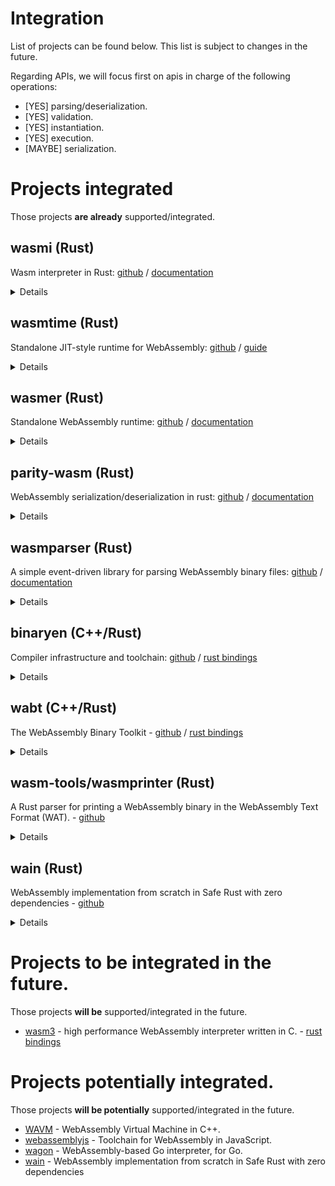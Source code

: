 # Integration

List of projects can be found below. This list is subject to changes in the future.

Regarding APIs, we will focus first on apis in charge of the following operations:
- [YES] parsing/deserialization.
- [YES] validation.
- [YES] instantiation.
- [YES] execution.
- [MAYBE] serialization.

# Projects integrated

Those projects **are already** supported/integrated.

## wasmi (Rust)

Wasm interpreter in Rust: [github](https://github.com/paritytech/wasmi) / [documentation](https://paritytech.github.io/wasmi/wasmi/index.html)

<details><summary>Details</summary>
<p>

- APIs:
	- `wasmi::Module::from_buffer`: Load, validate and prepare a `parity_wasm`'s `Module`. - [impl](https://github.com/paritytech/wasmi/blob/b67af25899874de7aac187e08e3b2a30d9bbc388/src/lib.rs#L426)
	- `validate_module`: A module validator function - [impl](https://github.com/paritytech/wasmi/blob/e8d5fb6c84edee2b43e99113cfdc19951520c29a/validation/src/lib.rs#L131)
	- `wasmi::ModuleInstance::new`: Runtime representation of a `wasmi::Module` - [example](https://github.com/paritytech/wasmi/blob/master/examples/interpret.rs#L34)

- Examples:
	- [tests](https://github.com/paritytech/wasmi/blob/899cc32e45483fce12907f807ee9b09d837d2636/src/tests/wasm.rs)
	- [examples](https://github.com/paritytech/wasmi/tree/master/examples)
	- [fuzzing](https://github.com/paritytech/wasmi/blob/master/hfuzz/src/main.rs)
	- [fuzzing](https://github.com/paritytech/wasmi/tree/master/fuzz/fuzz_targets)

</p>
</details>

## wasmtime (Rust)

Standalone JIT-style runtime for WebAssembly: [github](https://github.com/bytecodealliance/wasmtime) / [guide](https://bytecodealliance.github.io/wasmtime/)

<details><summary>Details</summary>
<p>

- backends:
	- [cranelift](https://github.com/bytecodealliance/wasmtime/tree/master/cranelift)
	- [lightbeam](https://github.com/bytecodealliance/wasmtime/tree/master/crates/lightbeam)

- APIs:
	- `oracles::compile`: Generic way to compile wasm module bytes - [example](https://github.com/bytecodealliance/wasmtime/blob/master/fuzz/fuzz_targets/compile.rs)
	- `oracles::instantiate`: Generic way to compile and instantiate wasm module bytes - [example](https://github.com/bytecodealliance/wasmtime/blob/master/fuzz/fuzz_targets/instantiate.rs) / [other](https://github.com/bytecodealliance/wasmtime/blob/b3ac71842183ca99cfa8a2d04e9a7ac5a2cee50d/crates/fuzzing/tests/regressions.rs)
	- `lightbeam::translate`: Translate wasm module bytes to `TranslatedModule` Struct [impl](https://github.com/bytecodealliance/wasmtime/blob/master/crates/lightbeam/src/module.rs#L503)

- Examples:
	- [tests](https://github.com/bytecodealliance/wasmtime/tree/master/tests)
	- [examples](https://github.com/bytecodealliance/wasmtime/tree/master/examples)
	- [fuzzing](https://github.com/bytecodealliance/wasmtime/tree/master/fuzz)

</p>
</details>


## wasmer (Rust)

Standalone WebAssembly runtime: [github](https://github.com/wasmerio/wasmer) / [documentation](https://docs.wasmer.io/)


<details><summary>Details</summary>
<p>

- backends:
	- [singlepass](https://github.com/wasmerio/wasmer/tree/master/lib/singlepass-backend)
	- [cranelift](https://github.com/wasmerio/wasmer/tree/master/lib/clif-backend)
	- [LLVM](https://github.com/wasmerio/wasmer/tree/master/lib/llvm-backend)

- APIs:
	- `wasmer_runtime::validate`: Perform validation of the wasm module - [doc](https://docs.rs/wasmer-runtime-core/0.16.2/src/wasmer_runtime_core/lib.rs.html#140-142)
	- `wasmer_runtime::validate_and_report_errors_with_features`: Perform validation with a Features - doc[https://docs.rs/wasmer-runtime-core/0.7.0/wasmer_runtime_core/fn.validate_and_report_errors_with_features.html]
	- `wasmer_runtime::{compile, compile_with}`: Compile WebAssembly binary code into a Module, backends can be specified here - [doc](https://docs.rs/wasmer-runtime/0.16.2/wasmer_runtime/fn.compile.html)
	- `wasmer_runtime::instantiate`: Compile and instantiate wasm code - [doc](https://docs.rs/wasmer-runtime/0.16.2/wasmer_runtime/fn.instantiate.html)

- Examples:
	- [examples](https://github.com/wasmerio/wasmer/tree/master/examples)
	- [tests](https://github.com/wasmerio/wasmer/tree/master/lib/spectests)
	- [fuzzing](https://github.com/wasmerio/wasmer/tree/master/fuzz)
	- [fuzzing](https://github.com/wasmerio/wasm-fuzz)

</p>
</details>


## parity-wasm (Rust)

WebAssembly serialization/deserialization in rust: [github](https://github.com/paritytech/parity-wasm) / [documentation](https://docs.rs/parity-wasm/0.41.0/parity_wasm/)

<details><summary>Details</summary>
<p>

- APIs:
	- `parity_wasm::deserialize_file`: module parsing - [test](https://github.com/paritytech/parity-wasm/blob/master/src/elements/module.rs#L650-L656)
	- `parity_wasm::Module` struct: WebAssembly module [impl](https://github.com/paritytech/parity-wasm/blob/master/src/elements/module.rs#L48)
	- `parity_wasm::serialize_to_file`: will not be supported for the moment.

- Examples:
	- [tests](https://github.com/paritytech/parity-wasm/blob/master/src/elements/module.rs#L650-L656)
	- [examples](https://github.com/paritytech/parity-wasm/tree/master/examples)
	- [fuzzing](https://github.com/paritytech/parity-wasm/blob/master/fuzz/fuzz_targets/deserialize.rs)

</p>
</details>

## wasmparser (Rust)

A simple event-driven library for parsing WebAssembly binary files: [github](https://github.com/bytecodealliance/wasmparser) / [documentation](https://docs.rs/wasmparser/0.51.4/wasmparser/)

<details><summary>Details</summary>
<p>

- APIs:
	- `wasmparser::Parser`: Event-driven parser of WebAssembly binary - [impl](https://github.com/bytecodealliance/wasmparser/blob/master/src/parser.rs#L212)
	- `wasmparser::ValidatingParser`: validate module depending of provided config - [impl](https://github.com/bytecodealliance/wasmparser/blob/master/src/validator.rs#L157)
	- `wasmparser::ValidatingParserConfig`: validate module depending of provided config - [impl](https://github.com/bytecodealliance/wasmparser/blob/master/src/validator.rs#L89)

- Examples:
	- [tests](https://github.com/bytecodealliance/wasmparser/tree/master/tests)
	- [examples](https://github.com/bytecodealliance/wasmparser/tree/master/examples)
	- [fuzzing](https://github.com/bytecodealliance/wasmparser/tree/master/fuzz/fuzz_targets)

</p>
</details>

## binaryen (C++/Rust)

Compiler infrastructure and toolchain: [github](https://github.com/WebAssembly/binaryen) / [rust bindings](https://github.com/pepyakin/binaryen-rs)

<details><summary>Details</summary>
<p>

- Rust APIs:
	- `binaryen::Module::read`: Deserialize a module from binary form. - [impl](https://github.com/pepyakin/binaryen-rs/blob/abe2babb2d1d8e88a5f2aa47fb6e24393e19e8c0/src/lib.rs#L64)
	- `binaryen::Module::optimize`: Run the standard optimization passes on the module. - [impl](https://github.com/pepyakin/binaryen-rs/blob/abe2babb2d1d8e88a5f2aa47fb6e24393e19e8c0/src/lib.rs#L81)
	- `Binaryen` interpreter: Simple WebAssembly interpreter - [code](https://github.com/WebAssembly/binaryen/blob/master/src/wasm-interpreter.h)

- Rust examples:
	- [examples](https://github.com/pepyakin/binaryen-rs/tree/abe2babb2d1d8e88a5f2aa47fb6e24393e19e8c0/examples)

</p>
</details>

## wabt (C++/Rust)

The WebAssembly Binary Toolkit - [github](https://github.com/WebAssembly/wabt) / [rust bindings](https://github.com/pepyakin/wabt-rs)

<details><summary>Details</summary>
<p>

- Rust Apis:
	- `Module`: WebAssembly module. (take a `Features` struct - possible to active `enable_all`(https://github.com/pepyakin/wabt-rs/blob/master/src/lib.rs#L182))
	- `Module::read_binary` / `wasm2wat::convert`: useful if we validate the module first since `read_binary doesn't do any validation`.
	- `wasm2wat`: Disassemble wasm binary to wasm text format. - [doc](https://docs.rs/wabt/0.9.2/wabt/fn.wasm2wat.html)
	- `wasm2wat_with_features`: Disassemble wasm binary to wasm text format with the given features. - [doc](https://docs.rs/wabt/0.9.2/wabt/fn.wasm2wat_with_features.html)
	- `Module::validate`: Validate the module. - [impl](https://github.com/pepyakin/wabt-rs/blob/master/src/lib.rs#L731)
	- `wat2wasm`: Translate wasm text source to wasm binary format. - NOT A PRIORITY TO IMPLEMENT - [doc](https://docs.rs/wabt/0.9.2/wabt/fn.wat2wasm.html)
	- `wat2wasm_with_features`: Translate wasm text source to wasm binary format with the given features. - NOT A PRIORITY TO IMPLEMENT - [doc](https://docs.rs/wabt/0.9.2/wabt/fn.wat2wasm_with_features.html)

- Rust examples:
	- [examples](https://github.com/pepyakin/wabt-rs/blob/a8337f520b404fc09484654a4c6653ee078ac86b/src/lib.rs#L1111)

</p>
</details>

## wasm-tools/wasmprinter (Rust)

A Rust parser for printing a WebAssembly binary in the WebAssembly Text Format (WAT). - [github](https://github.com/bytecodealliance/wasm-tools/tree/master/crates/wasmprinter)

<details><summary>Details</summary>
<p>

- Rust Apis:
	- `print_bytes`: Prints an in-memory wasm binary blob into an in-memory String which is its textual representation. - [doc](https://docs.rs/wasmprinter/0.2.5/wasmprinter/fn.print_bytes.html)

</p>
</details>

## wain (Rust)

WebAssembly implementation from scratch in Safe Rust with zero dependencies - [github](https://github.com/rhysd/wain)

<details><summary>Details</summary>
<p>

- Rust Apis:
	- `wain_syntax_binary::parse`: [github](https://docs.rs/wain-syntax-binary/0.1.2/wain_syntax_binary/fn.parse.html)
	- `wain_validate::validate`: [github](https://docs.rs/wain-validate/0.1.3/wain_validate/fn.validate.html)

</p>
</details>


# Projects to be integrated in the future.

Those projects **will be** supported/integrated in the future.

- [wasm3](https://github.com/wasm3/wasm3) - high performance WebAssembly interpreter written in C. - [rust bindings](https://github.com/Veykril/wasm3-rs)

# Projects potentially integrated.

Those projects **will be potentially** supported/integrated in the future.

- [WAVM](https://github.com/WAVM/WAVM) - WebAssembly Virtual Machine in C++.
- [webassemblyjs](https://github.com/xtuc/webassemblyjs) - Toolchain for WebAssembly in JavaScript.
- [wagon](https://github.com/go-interpreter/wagon) - WebAssembly-based Go interpreter, for Go.
- [wain](https://github.com/rhysd/wain) - WebAssembly implementation from scratch in Safe Rust with zero dependencies
